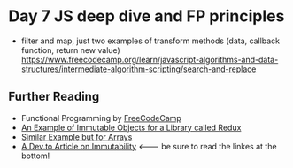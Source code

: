 # Day 7 JS deep dive and FP principles

- filter and map, just two examples of transform methods (data, callback function, return new value)
  https://www.freecodecamp.org/learn/javascript-algorithms-and-data-structures/intermediate-algorithm-scripting/search-and-replace

## Further Reading

- Functional Programming by [FreeCodeCamp](https://www.freecodecamp.org/news/functional-programming-in-javascript/)
- [An Example of Immutable Objects for a Library called Redux](https://egghead.io/lessons/react-redux-avoiding-object-mutations-with-object-assign-and-spread)
- [Similar Example but for Arrays](https://egghead.io/lessons/react-redux-avoiding-array-mutations-with-concat-slice-and-spread)
- [A Dev.to Article on Immutability](https://dev.to/undigitals/why-immutability-is-important-in-javascript-2l85) <--- be sure to read the linkes at the bottom!
